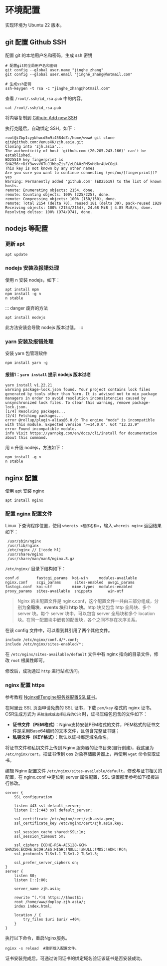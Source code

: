 # 环境配置

实现环境为 Ubuntu 22 版本。

## git 配置 Github SSH

配置 git 的本地用户名和密码，生成 ssh 密钥

```shell
# 配置git的全局用户名和密码
git config --global user.name "jinghe_zhang"
git config --global user.email "jinghe_zhang@hotmail.com"

# 生成ssh密钥
ssh-keygen -t rsa -C "jinghe_zhang@hotmail.com"
```

查看 `/root/.ssh/id_rsa.pub` 中的内容。

```shell
cat /root/.ssh/id_rsa.pub
```

将内容复制到 [Github: Add new SSH](https://github.com/settings/ssh/new)

执行克隆后，自动绑定 SSH，如下：

```shell
root@iZbp1cyybhwcd5m9i4584dZ:/home/www# git clone git@github.com:VenusXK/zjh.asia.git
Cloning into 'zjh.asia'...
The authenticity of host 'github.com (20.205.243.166)' can't be established.
ED25519 key fingerprint is SHA256:+DiY3wvvV6TuJJhbpZisF/zLDA0zPMSvHdkr4UvCOqU.
This key is not known by any other names
Are you sure you want to continue connecting (yes/no/[fingerprint])? yes
Warning: Permanently added 'github.com' (ED25519) to the list of known hosts.
remote: Enumerating objects: 2154, done.
remote: Counting objects: 100% (225/225), done.
remote: Compressing objects: 100% (150/150), done.
remote: Total 2154 (delta 70), reused 181 (delta 39), pack-reused 1929
Receiving objects: 100% (2154/2154), 24.68 MiB | 4.85 MiB/s, done.
Resolving deltas: 100% (974/974), done.
```

## nodejs 等配置

### 更新 apt

```shell
apt update
```

### nodejs 安装及报错处理

使用 n 安装 nodejs，如下：

```shell
apt install npm
npm install -g n
n stable
```

::: danger 废弃的方法
```shell
apt install nodejs
```

此方法安装会导致 nodejs 版本过低。
:::

### yarn 安装及报错处理

安装 yarn 包管理软件

```shell
npm install yarn -g
```

#### 报错1：`yarn install` 提示 nodejs 版本过老

```shell
yarn install v1.22.21
warning package-lock.json found. Your project contains lock files generated by tools other than Yarn. It is advised not to mix package managers in order to avoid resolution inconsistencies caused by unsynchronized lock files. To clear this warning, remove package-lock.json.
[1/4] Resolving packages...
[2/4] Fetching packages...
error @rollup/plugin-alias@5.0.0: The engine "node" is incompatible with this module. Expected version ">=14.0.0". Got "12.22.9"
error Found incompatible module.
info Visit https://yarnpkg.com/en/docs/cli/install for documentation about this command.
```

用 n 升级 nodejs，方法如下：

```shell
npm install -g n
n stable
```

## nginx 配置

使用 apt 安装 nginx

```shell
apt install nginx
```

### 配置 nginx 配置文件

Linux 下查询程序位置，使用 `whereis <程序名称>`，输入 `whereis nginx` 返回结果如下：

```shell
 /usr/sbin/nginx
 /usr/lib/nginx  
 /etc/nginx // [!code hl]
 /usr/share/nginx
 /usr/share/man/man8/nginx.8.gz
```

`/etc/nginx/` 目录下结构如下：

```shell
conf.d        fastcgi_params  koi-win     modules-available  nginx.conf    scgi_params      sites-enabled  uwsgi_params
fastcgi.conf  koi-utf         mime.types  modules-enabled    proxy_params  sites-available  snippets       win-utf
```

> Nginx 的主配置文件是 nginx.conf，这个配置文件一共由三部分组成，分别为**全局块**、**events 块**和 **http 块**。http 块又包含 http 全局块、多个 server 块。每个 server 块中，可以包含 server 全局块和多个 location 块。在同一配置块中嵌套的配置块，各个之间不存在次序关系。

在该 config 文件中，可以看到其引用了两个其他文件。

```shell
include /etc/nginx/conf.d/*.conf;
include /etc/nginx/sites-enabled/*;
```

在 `/etc/nginx/sites-available/default` 文件中有 nginx 指向的目录文件，修改 `root` 根属性即可。

修改后，成功通过 `http` 进行站点访问。

### nginx 配置 https

参考教程 [Nginx或Tengine服务器配置SSL证书](https://help.aliyun.com/zh/ssl-certificate/user-guide/install-ssl-certificates-on-nginx-servers-or-tengine-servers)。

在阿里云 SSL 页面申请免费的 SSL 证书，下载 `pem/key` 格式的 nginx 证书。CSR生成方式为 `系统生成或选择已有的CSR` 时，证书压缩包包含的文件如下：

- **证书文件（PEM格式）**：Nginx支持安装PEM格式的文件，PEM格式的证书文件是采用Base64编码的文本文件，且包含完整证书链；
- **私钥文件（KEY格式）**：默认以证书绑定域名命名。

将证书文件和私钥文件上传到 Nginx 服务器的证书目录(自行创建)，我这里为 `/etc/nginx/cert`，把证书传到 oss 对象存储服务器上，再使用 `wget` 命令获取证书。

编辑 Nginx 配置文件 `/etc/nginx/sites-available/default`，修改与证书相关的配置，在 nginx.conf 中定位到 server 属性配置，SSL 设置那里参考如下模板进行修改。

```shell
server {
    SSL configuration

    listen 443 ssl default_server;
    listen [::]:443 ssl default_server;

    ssl_certificate /etc/nginx/cert/zjh.asia.pem;
    ssl_certificate_key /etc/nginx/cert/zjh.asia.key;

    ssl_session_cache shared:SSL:1m;
    ssl_session_timeout 5m;

    ssl_ciphers ECDHE-RSA-AES128-GCM-SHA256:ECDHE:ECDH:AES:HIGH:!NULL:!aNULL:!MD5:!ADH:!RC4;
    ssl_protocols TLSv1.1 TLSv1.2 TLSv1.3;

    ssl_prefer_server_ciphers on;
}
server {
    listen 80;
    listen [::]:80;

    server_name zjh.asia;

    rewrite ^(.*)$ https://$host$1;
    root /home/www/doploy.zjh.asia/;
    index index.html;

    location / {
        try_files $uri $uri/ =404;
    }
}
```

执行以下命令，重启Nginx服务。

```shell
nginx -s reload  #重新载入配置文件。
```

证书安装完成后，可通过访问证书的绑定域名验证该证书是否安装成功。
